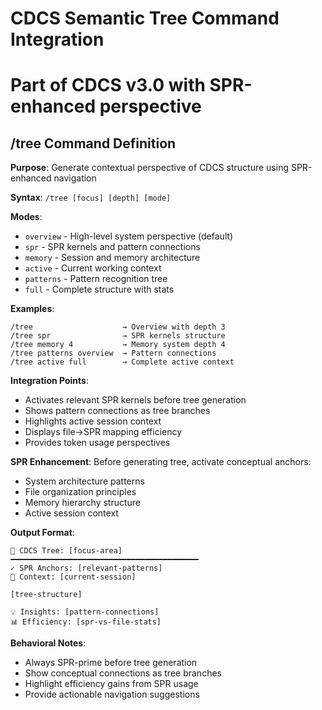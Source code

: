 # CDCS Semantic Tree Command Integration
# Part of CDCS v3.0 with SPR-enhanced perspective

## /tree Command Definition

**Purpose**: Generate contextual perspective of CDCS structure using SPR-enhanced navigation

**Syntax**: `/tree [focus] [depth] [mode]`

**Modes**:
- `overview` - High-level system perspective (default)
- `spr` - SPR kernels and pattern connections
- `memory` - Session and memory architecture
- `active` - Current working context
- `patterns` - Pattern recognition tree
- `full` - Complete structure with stats

**Examples**:
```
/tree                    → Overview with depth 3
/tree spr                → SPR kernels structure  
/tree memory 4           → Memory system depth 4
/tree patterns overview  → Pattern connections
/tree active full        → Complete active context
```

**Integration Points**:
- Activates relevant SPR kernels before tree generation
- Shows pattern connections as tree branches
- Highlights active session context
- Displays file→SPR mapping efficiency
- Provides token usage perspectives

**SPR Enhancement**: 
Before generating tree, activate conceptual anchors:
- System architecture patterns
- File organization principles  
- Memory hierarchy structure
- Active session context

**Output Format**:
```
🌳 CDCS Tree: [focus-area]
━━━━━━━━━━━━━━━━━━━━━━━━━━━━━━━━━━━━━━━━━━
✓ SPR Anchors: [relevant-patterns]
📍 Context: [current-session]

[tree-structure]

💡 Insights: [pattern-connections]
📊 Efficiency: [spr-vs-file-stats]
```

**Behavioral Notes**:
- Always SPR-prime before tree generation
- Show conceptual connections as tree branches
- Highlight efficiency gains from SPR usage
- Provide actionable navigation suggestions
